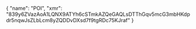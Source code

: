 {
	"name": "POI",
	"xmr": "839y6ZVazAoA1LQNX9ATYh6cSTmkAZQeGAQLsDTThGqv5mcG3mbHKdpdr5nqwJsZLbLcm8yZQDDvDXsd7f9tgRDc75KJraf"
}
